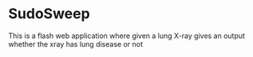 # SudoSweep

This is a flash web application where given a lung X-ray gives an output whether the xray has lung disease or not
